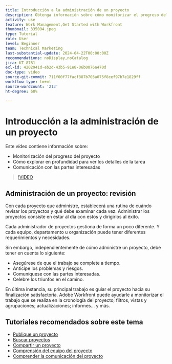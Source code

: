 ```yaml
---
title: Introducción a la administración de un proyecto
description: Obtenga información sobre cómo monitorizar el progreso del proyecto, profundizar para ver los detalles de las tareas y cómo comunicarse con las partes interesadas.
activity: use
feature: Work Management,Get Started with Workfront
thumbnail: 335094.jpeg
type: Tutorial
role: User
level: Beginner
team: Technical Marketing
last-substantial-update: 2024-04-22T00:00:00Z
recommendations: noDisplay,noCatalog
jira: KT-8781
exl-id: 4202941d-eb2d-43b5-91e8-06b0076a470d
doc-type: video
source-git-commit: 711f00f77facf887b703a075f8cef97b7e1829ff
workflow-type: tm+mt
source-wordcount: '213'
ht-degree: 60%

---
```


# Introducción a la administración de un proyecto

Este vídeo contiene información sobre:

* Monitorización del progreso del proyecto
* Cómo explorar en profundidad para ver los detalles de la tarea
* Comunicación con las partes interesadas

>[!VIDEO](https://video.tv.adobe.com/v/335094/?quality=12&learn=on)

## Administración de un proyecto: revisión

Con cada proyecto que administre, establecerá una rutina de cuándo revisar los proyectos y qué debe examinar cada vez. Administrar los proyectos consiste en estar al día con estos y dirigirlos al éxito.

Cada administrador de proyectos gestiona de forma un poco diferente. Y cada equipo, departamento u organización puede tener diferentes requerimientos y necesidades.

Sin embargo, independientemente de cómo administre un proyecto, debe tener en cuenta lo siguiente:

* Asegúrese de que el trabajo se complete a tiempo.
* Anticipe los problemas y riesgos.
* Comuníquese con las partes interesadas.
* Celebre los triunfos en el camino.

En última instancia, su principal trabajo es guiar el proyecto hacia su finalización satisfactoria. Adobe Workfront puede ayudarle a monitorizar el trabajo que se realiza en la cronología del proyecto; filtros, vistas y agrupaciones; actualizaciones; informes... y más.

<!---
learn more urls
3 universal principles of project management
What is a project manager?
Project management knowledge areas
9 best practices for effective project management
10 work management problems and how to solve them
--->

## Tutoriales recomendados sobre este tema

* [Publique un proyecto](https://experienceleague.adobe.com/en/docs/workfront-learn/tutorials-workfront/manage-work/projects/take-a-project-live.md)
* [Buscar proyectos](https://experienceleague.adobe.com/en/docs/workfront-learn/tutorials-workfront/manage-work/projects/find-projects.md)
* [Compartir un proyecto](https://experienceleague.adobe.com/en/docs/workfront-learn/tutorials-workfront/manage-work/projects/share-a-project.md)
* [Comprensión del equipo del proyecto](https://experienceleague.adobe.com/en/docs/workfront-learn/tutorials-workfront/manage-work/projects/understand-the-project-team.md)
* [Comprender la comunicación del proyecto](https://experienceleague.adobe.com/en/docs/workfront-learn/tutorials-workfront/manage-work/projects/understand-project-communication.md)
